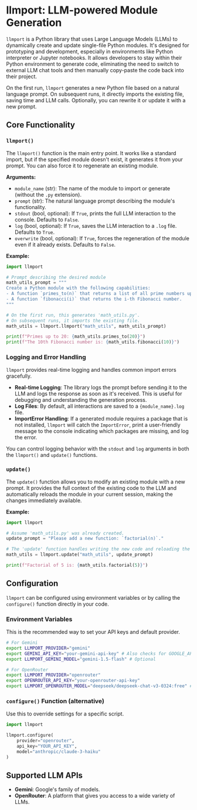 # llmport: LLM-powered Module Generation

`llmport` is a Python library that uses Large Language Models (LLMs) to dynamically create and update single-file Python modules.
It's designed for prototyping and development, especially in environments like Python interpreter or Jupyter notebooks. It allows developers to stay within their Python environment to generate code, eliminating the need to switch to external LLM chat tools and then manually copy-paste the code back into their project.

On the first run, `llmport` generates a new Python file based on a natural language prompt. On subsequent runs, it directly imports the existing file, saving time and LLM calls.
Optionally, you can rewrite it or update it with a new prompt.

## Core Functionality

### `llmport()`

The `llmport()` function is the main entry point. It works like a standard import, but if the specified module doesn't exist, it generates it from your prompt. You can also force it to regenerate an existing module.

**Arguments:**
- `module_name` (str): The name of the module to import or generate (without the `.py` extension).
- `prompt` (str): The natural language prompt describing the module's functionality.
- `stdout` (bool, optional): If `True`, prints the full LLM interaction to the console. Defaults to `False`.
- `log` (bool, optional): If `True`, saves the LLM interaction to a `.log` file. Defaults to `True`.
- `overwrite` (bool, optional): If `True`, forces the regeneration of the module even if it already exists. Defaults to `False`.

**Example:**

```python
import llmport

# Prompt describing the desired module
math_utils_prompt = """
Create a Python module with the following capabilities:
- A function `primes_to(n)` that returns a list of all prime numbers up to n.
- A function `fibonacci(i)` that returns the i-th Fibonacci number.
"""

# On the first run, this generates 'math_utils.py'.
# On subsequent runs, it imports the existing file.
math_utils = llmport.llmport("math_utils", math_utils_prompt)

print(f"Primes up to 20: {math_utils.primes_to(20)}")
print(f"The 10th Fibonacci number is: {math_utils.fibonacci(10)}")
```

### Logging and Error Handling

`llmport` provides real-time logging and handles common import errors gracefully.

- **Real-time Logging**: The library logs the prompt before sending it to the LLM and logs the response as soon as it's received. This is useful for debugging and understanding the generation process.
- **Log Files**: By default, all interactions are saved to a `{module_name}.log` file.
- **ImportError Handling**: If a generated module requires a package that is not installed, `llmport` will catch the `ImportError`, print a user-friendly message to the console indicating which packages are missing, and log the error.

You can control logging behavior with the `stdout` and `log` arguments in both the `llmport()` and `update()` functions.

### `update()`

The `update()` function allows you to modify an existing module with a new prompt. It provides the full context of the existing code to the LLM and automatically reloads the module in your current session, making the changes immediately available.

**Example:**

```python
import llmport

# Assume 'math_utils.py' was already created.
update_prompt = "Please add a new function: `factorial(n)`."

# The 'update' function handles writing the new code and reloading the module.
math_utils = llmport.update("math_utils", update_prompt)

print(f"Factorial of 5 is: {math_utils.factorial(5)}")
```

## Configuration

`llmport` can be configured using environment variables or by calling the `configure()` function directly in your code.

### Environment Variables

This is the recommended way to set your API keys and default provider.

```bash
# For Gemini
export LLMPORT_PROVIDER="gemini"
export GEMINI_API_KEY="your-gemini-api-key" # Also checks for GOOGLE_API_KEY
export LLMPORT_GEMINI_MODEL="gemini-1.5-flash" # Optional

# For OpenRouter
export LLMPORT_PROVIDER="openrouter"
export OPENROUTER_API_KEY="your-openrouter-api-key"
export LLMPORT_OPENROUTER_MODEL="deepseek/deepseek-chat-v3-0324:free" # Optional
```

### `configure()` Function (alternative)

Use this to override settings for a specific script.

```python
import llmport

llmport.configure(
    provider="openrouter",
    api_key="YOUR_API_KEY",
    model="anthropic/claude-3-haiku"
)
```

## Supported LLM APIs

- **Gemini**: Google's family of models.
- **OpenRouter**: A platform that gives you access to a wide variety of LLMs.
